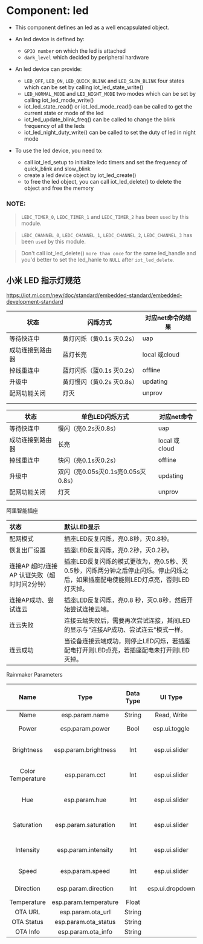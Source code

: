 # Component: led

* This component defines an led as a well encapsulated object.

* An led device is defined by:
	* `GPIO number` on which the led is attached
	* `dark_level` which decided by peripheral hardware

* An led device can provide:
	* `LED_OFF`, `LED_ON`, `LED_QUICK_BLINK` and `LED_SLOW_BLINK` four states which can be set by calling iot_led_state_write()
	* `LED_NORMAL_MODE` and `LED_NIGHT_MODE` two modes which can be set by calling iot_led_mode_write()
	* iot_led_state_read() or iot_led_mode_read() can be called to get the current state or mode of the led
    * iot_led_update_blink_freq() can be called to change the blink frequency of all the leds
    * iot_led_night_duty_write() can be called to set the duty of led in night mode

* To use the led device, you need to:
	* call iot_led_setup to initialize ledc timers and set the frequency of quick_blink and slow_blink
	* create a led device object by iot_led_create()
	* to free the led object, you can call iot_led_delete() to delete the object and free the memory

### NOTE:
> `LEDC_TIMER_0`, `LEDC_TIMER_1` and `LEDC_TIMER_2` has been `used` by this module.

> `LEDC_CHANNEL_0`, `LEDC_CHANNEL_1`, `LEDC_CHANNEL_2`, `LEDC_CHANNEL_3` has been `used` by this module.

> Don't call iot_led_delete() `more than once` for the same led_handle and you'd better to set the led_hanle to `NULL` after `iot_led_delete`. 



## 小米 LED 指示灯规范

https://iot.mi.com/new/doc/standard/embedded-standard/embedded-development-standard

| 状态             | 闪烁方式                  | 对应net命令的结果 |
| ---------------- | ------------------------- | ----------------- |
| 等待快连中       | 黄灯闪烁（黄0.1s 灭0.2s） | uap               |
| 成功连接到路由器 | 蓝灯长亮                  | local 或cloud     |
| 掉线重连中       | 蓝灯闪烁（蓝0.1s 灭0.2s） | offline           |
| 升级中           | 黄灯慢闪（黄0.2s 灭0.8s） | updating          |
| 配网功能关闭     | 灯灭                      | unprov            |
|                  |                           |                   |
|                  |                           |                   |

| 状态             | 单色LED闪烁方式                    | 对应net命令   |
| ---------------- | ---------------------------------- | ------------- |
| 等待快连中       | 慢闪（亮0.2s灭0.8s）               | uap           |
| 成功连接到路由器 | 长亮                               | local 或cloud |
| 掉线重连中       | 快闪（亮0.1s灭0.2s）               | offline       |
| 升级中           | 双闪（亮0.05s灭0.1s亮0.05s灭0.8s） | updating      |
| 配网功能关闭     | 灯灭                               | unprov        |
|                  |                                    |               |

阿里智能插座

| 状态                                         | 默认LED显示                                                  |
| :------------------------------------------- | :----------------------------------------------------------- |
| 配网模式                                     | 插座LED反复闪烁，亮0.8秒，灭0.8秒。                          |
| 恢复出厂设置                                 | 插座LED反复闪烁，亮0.2秒，灭0.2秒。                          |
| 连接AP 超时/连接AP 认证失败（超时时间2分钟） | 插座LED反复闪烁的模式更改为，亮0.5秒、灭0.5秒，闪烁两分钟之后停止闪烁。停止闪烁之后，如果插座配电使能则LED灯点亮，否则LED灯灭掉。 |
| 连接AP成功、尝试连云                         | 插座LED反复闪烁，亮0.8 秒，灭0.8秒，然后开始尝试连接云端。   |
| 连云失败                                     | 连接云端失败后，需要再次尝试连接，其间LED的显示与"连接AP成功、尝试连云"模式一样。 |
| 连云成功                                     | 当设备连接云端成功，则停止LED闪烁，若插座配电打开则LED点亮，若插座配电未打开则LED灭掉。 |

Rainmaker Parameters

|Name|Type|Data Type|UI Type|Properties|Min, Max, Step|
| :-----: | :------: | :------: | :------: | :------: |:------: |
|Name|esp.param.name|String|Read, Write|1, 32, -|
|Power|esp.param.power|Bool|esp.ui.toggle|Read, Write|
|Brightness|esp.param.brightness|Int|esp.ui.slider|Read, Write|0, 100, 1|
|Color Temperature|esp.param.cct|Int|esp.ui.slider|Read, Write|2700, 6500, 100|
|Hue|esp.param.hue|Int|esp.ui.slider|Read, Write|0, 360, 1|
|Saturation|esp.param.saturation|Int|esp.ui.slider|Read, Write|0, 100, 1|
|Intensity|esp.param.intensity|Int|esp.ui.slider|Read, Write|0, 100, 1|
|Speed|esp.param.speed|Int|esp.ui.slider|Read, Write|0, 5, 1|
|Direction|esp.param.direction|Int|esp.ui.dropdown|Read, Write|0, 1, 1|
|Temperature|esp.param.temperature|Float||Read|
|OTA URL|esp.param.ota_url|String||Write|
|OTA Status|esp.param.ota_status|String||Read|
|OTA Info|esp.param.ota_info|String||Read|